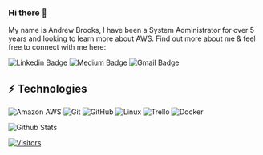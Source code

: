 <!-- LUIT GitHub Profile Template -->

<!-- Keep "Hi there" or replace it with a greeting of your own! -->

### Hi there 👋

<!-- Introduce yourself and give a brief introduction about yourself here.  Also include what tech you're interested in and what you are currently learning -->
My name is Andrew Brooks, I have been a System Administrator for over 5 years and looking to learn more about AWS.
Find out more about me & feel free to connect with me here:

<!-- Replace the fields below with the information requested. Remember to remove the encapsulating <> characters. For spaces in names, use %20 (e.g. Broadus%20Palmer) -->

[![Linkedin Badge](https://img.shields.io/badge/-Andrew%20Brooks-blue?style=flat-square&logo=Linkedin&logoColor=white&link=https://www.linkedin.com/in/andrew-brooks-b1549529/)](https://www.linkedin.com/in/andrew-brooks-b1549529/)
[![Medium Badge](https://img.shields.io/badge/Andrew%20Brooks-12100E?style=flat-square&logo=medium&logoColor=white&link=https://medium.com/@jbrooks1040)](https://medium.com/@jbrooks1040)
[![Gmail Badge](https://img.shields.io/badge/-jbrooks1040@gmail.com-c14438?style=flat-square&logo=Gmail&logoColor=white&link=mailto:jbrooks1040@gmail.com)](mailto:jbrooks1040@gmail.com)

## ⚡ Technologies

<!-- Check out the Badges folder for more badges -->

![Amazon AWS](https://img.shields.io/badge/Amazon%20AWS-232F3E?style=flat-square&logo=amazon-aws)
![Git](https://img.shields.io/badge/-Git-black?style=flat-square&logo=git)
![GitHub](https://img.shields.io/badge/-GitHub-181717?style=flat-square&logo=github)
![Linux](https://img.shields.io/badge/Linux-FCC624?style=flat-square&logo=linux&logoColor=black)
![Trello](https://img.shields.io/badge/Trello-%23026AA7.svg?style=flat-square&logo=Trello&logoColor=white)
![Docker](https://img.shields.io/badge/docker-%230db7ed.svg?style=for-the-badge&logo=docker&logoColor=white)


<!-- Replace the fields below with the information requested. Remember to remove the encapsulating <> characters. -->

![Github Stats](https://github-readme-stats.vercel.app/api?username=mrfstop&count_private=true&show_icons=true&include_all_commits=true)

[![Visitors](https://api.visitorbadge.io/api/visitors?path=mrfstop%2Fmrfstop&label=VISITORS&countColor=%23263759)](https://visitorbadge.io/status?path=mrfstop%2Fmrfstop)
